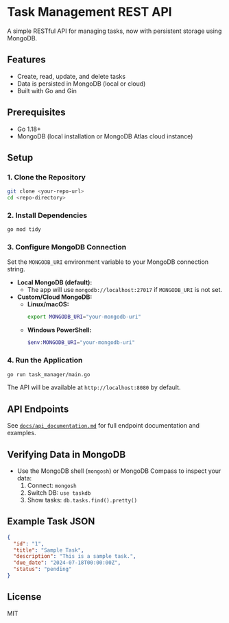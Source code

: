 # Task Management REST API

A simple RESTful API for managing tasks, now with persistent storage using MongoDB.

## Features

- Create, read, update, and delete tasks
- Data is persisted in MongoDB (local or cloud)
- Built with Go and Gin

## Prerequisites

- Go 1.18+
- MongoDB (local installation or MongoDB Atlas cloud instance)

## Setup

### 1. Clone the Repository

```sh
git clone <your-repo-url>
cd <repo-directory>
```

### 2. Install Dependencies

```sh
go mod tidy
```

### 3. Configure MongoDB Connection

Set the `MONGODB_URI` environment variable to your MongoDB connection string.

- **Local MongoDB (default):**
  - The app will use `mongodb://localhost:27017` if `MONGODB_URI` is not set.
- **Custom/Cloud MongoDB:**
  - **Linux/macOS:**
    ```sh
    export MONGODB_URI="your-mongodb-uri"
    ```
  - **Windows PowerShell:**
    ```powershell
    $env:MONGODB_URI="your-mongodb-uri"
    ```

### 4. Run the Application

```sh
go run task_manager/main.go
```

The API will be available at `http://localhost:8080` by default.

## API Endpoints

See [`docs/api_documentation.md`](./docs/api_documentation.md) for full endpoint documentation and examples.

## Verifying Data in MongoDB

- Use the MongoDB shell (`mongosh`) or MongoDB Compass to inspect your data:
  1. Connect: `mongosh`
  2. Switch DB: `use taskdb`
  3. Show tasks: `db.tasks.find().pretty()`

## Example Task JSON

```json
{
  "id": "1",
  "title": "Sample Task",
  "description": "This is a sample task.",
  "due_date": "2024-07-18T00:00:00Z",
  "status": "pending"
}
```

## License

MIT
